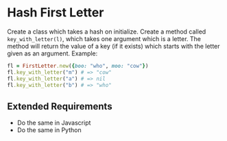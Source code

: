 # Hash First Letter

Create a class which takes a hash on initialize. Create a method called `key_with_letter(l)`, which takes one argument which is a letter. The method will return the value of a key (if it exists) which starts with the letter given as an argument. Example:

```rb
fl = FirstLetter.new({boo: "who", moo: "cow"})
fl.key_with_letter("m") # => "cow"
fl.key_with_letter("a") # => nil
fl.key_with_letter("b") # => "who"
```

Extended Requirements
-----------

- Do the same in Javascript
- Do the same in Python
